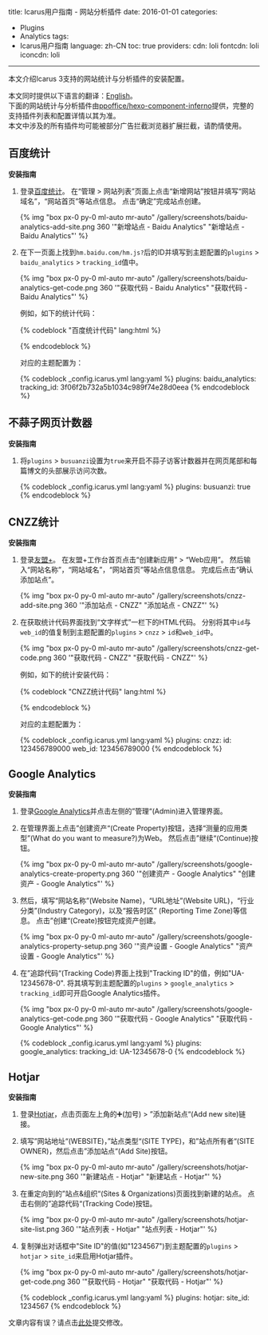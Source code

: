 title: Icarus用户指南 - 网站分析插件
date: 2016-01-01
categories:
- Plugins
- Analytics
tags:
- Icarus用户指南
language: zh-CN
toc: true
providers:
    cdn: loli
    fontcdn: loli
    iconcdn: loli
---

本文介绍Icarus 3支持的网站统计与分析插件的安装配置。

<article class="message message-immersive is-primary">
<div class="message-body">
<i class="fas fa-globe-americas mr-2"></i>本文同时提供以下语言的翻译：<a href="{% post_path en/Web-Analytics-Plugins %}">English</a>。
</div>
</article>

<!-- more -->

<article class="message message-immersive is-primary">
<div class="message-body">
<i class="fas fa-info-circle mr-2"></i>下面的网站统计与分析插件由<a href="https://github.com/ppoffice/hexo-component-inferno">ppoffice/hexo-component-inferno</a>提供，完整的支持插件列表和配置详情以其为准。
</div>
</article>

<article class="message message-immersive is-danger">
<div class="message-body">
<i class="fas fa-exclamation-triangle mr-2"></i>本文中涉及的所有插件均可能被部分广告拦截浏览器扩展拦截，请酌情使用。
</div>
</article>

## 百度统计

**安装指南**

1. 登录[百度统计](https://tongji.baidu.com)。
   在“管理 > 网站列表”页面上点击“新增网站”按钮并填写“网站域名”，“网站首页”等站点信息。
   点击“确定”完成站点创建。

   {% img "box px-0 py-0 ml-auto mr-auto" /gallery/screenshots/baidu-analytics-add-site.png 360 '"新增站点 - Baidu Analytics" "新增站点 - Baidu Analytics"' %}
   <br>

2. 在下一页面上找到`hm.baidu.com/hm.js?`后的ID并填写到主题配置的`plugins` > `baidu_analytics` > 
   `tracking_id`值中。

   {% img "box px-0 py-0 ml-auto mr-auto" /gallery/screenshots/baidu-analytics-get-code.png 360 '"获取代码 - Baidu Analytics" "获取代码 - Baidu Analytics"' %}
   <br>
   
   例如，如下的统计代码：

    {% codeblock "百度统计代码" lang:html %}
    <script>
    var _hmt = _hmt || [];
    (function() {
    var hm = document.createElement("script");
    hm.src = "https://hm.baidu.com/hm.js?3f06f2b732a5b1034c989f74e28d0eea";
    var s = document.getElementsByTagName("script")[0]; 
    s.parentNode.insertBefore(hm, s);
    })();
    </script>
    {% endcodeblock %}

    对应的主题配置为：

    {% codeblock _config.icarus.yml lang:yaml %}
    plugins:
        baidu_analytics:
            tracking_id: 3f06f2b732a5b1034c989f74e28d0eea
    {% endcodeblock %}


## 不蒜子网页计数器

**安装指南**

1. 将`plugins` > `busuanzi`设置为`true`来开启不蒜子访客计数器并在网页尾部和每篇博文的头部展示访问次数。

    {% codeblock _config.icarus.yml lang:yaml %}
    plugins:
        busuanzi: true
    {% endcodeblock %}


## CNZZ统计

**安装指南**

1. 登录[友盟+](https://www.umeng.com/)。
   在友盟+工作台首页点击“创建新应用” > “Web应用”。
   然后输入“网站名称”，“网站域名”，“网站首页”等站点信息信息。
   完成后点击“确认添加站点”。

   {% img "box px-0 py-0 ml-auto mr-auto" /gallery/screenshots/cnzz-add-site.png 360 '"添加站点 - CNZZ" "添加站点 - CNZZ"' %}
   <br>

2. 在获取统计代码界面找到“文字样式”一栏下的HTML代码。
   分别将其中`id`与`web_id`的值复制到主题配置的`plugins` > `cnzz` > `id`和`web_id`中。

   {% img "box px-0 py-0 ml-auto mr-auto" /gallery/screenshots/cnzz-get-code.png 360 '"获取代码 - CNZZ" "获取代码 - CNZZ"' %}
   <br>
   
   例如，如下的统计安装代码：

    {% codeblock "CNZZ统计代码" lang:html %}
    <script type="text/javascript" src="https://s9.cnzz.com/z_stat.php?id=123456789000&web_id=123456789000"></script>
    {% endcodeblock %}

    对应的主题配置为：

    {% codeblock _config.icarus.yml lang:yaml %}
    plugins:
        cnzz:
            id: 123456789000
            web_id: 123456789000
    {% endcodeblock %}


## Google Analytics

**安装指南**

1. 登录[Google Analytics](https://analytics.google.com/)并点击左侧的”管理“(Admin)进入管理界面。

2. 在管理界面上点击”创建资产“(Create Property)按钮，选择“测量的应用类型”(What do you want to measure?)为Web。
   然后点击”继续“(Continue)按钮。

   {% img "box px-0 py-0 ml-auto mr-auto" /gallery/screenshots/google-analytics-create-property.png 360 '"创建资产 - Google Analytics" "创建资产 - Google Analytics"' %}
   <br>

3. 然后，填写“网站名称”(Website Name)，“URL地址”(Website URL)，“行业分类”(Industry Category)，以及“报告时区”
   (Reporting Time Zone)等信息。
   点击”创建“(Create)按钮完成资产创建。

   {% img "box px-0 py-0 ml-auto mr-auto" /gallery/screenshots/google-analytics-property-setup.png 360 '"资产设置 - Google Analytics" "资产设置 - Google Analytics"' %}
   <br>

4. 在”追踪代码“(Tracking Code)界面上找到"Tracking ID"的值，例如"UA-12345678-0".
   将其填写到主题配置的`plugins` > `google_analytics` > `tracking_id`即可开启Google Analytics插件。

   {% img "box px-0 py-0 ml-auto mr-auto" /gallery/screenshots/google-analytics-get-code.png 360 '"获取代码 - Google Analytics" "获取代码 - Google Analytics"' %}
   <br>

    {% codeblock _config.icarus.yml lang:yaml %}
    plugins:
        google_analytics:
            tracking_id: UA-12345678-0
    {% endcodeblock %}


## Hotjar

**安装指南**

1. 登录[Hotjar](https://www.hotjar.com/)，点击页面左上角的➕(加号) > ”添加新站点“(Add new site)链接。

2. 填写”网站地址“(WEBSITE)，”站点类型“(SITE TYPE)，和”站点所有者“(SITE OWNER)，然后点击”添加站点“(Add Site)按钮。

   {% img "box px-0 py-0 ml-auto mr-auto" /gallery/screenshots/hotjar-new-site.png 360 '"新建站点 - Hotjar" "新建站点 - Hotjar"' %}
   <br>

3. 在重定向到的”站点&组织“(Sites & Organizations)页面找到新建的站点。
   点击右侧的”追踪代码“(Tracking Code)按钮。

   {% img "box px-0 py-0 ml-auto mr-auto" /gallery/screenshots/hotjar-site-list.png 360 '"站点列表 - Hotjar" "站点列表 - Hotjar"' %}
   <br>
   
4. 复制弹出对话框中"Site ID"的值(如"1234567")到主题配置的`plugins` > `hotjar` > `site_id`来启用Hotjar插件。

   {% img "box px-0 py-0 ml-auto mr-auto" /gallery/screenshots/hotjar-get-code.png 360 '"获取代码 - Hotjar" "获取代码 - Hotjar"' %}
   <br>

    {% codeblock _config.icarus.yml lang:yaml %}
    plugins:
        hotjar:
            site_id: 1234567
    {% endcodeblock %}


<article class="message message-immersive is-warning">
<div class="message-body">
<i class="fas fa-question-circle mr-2"></i>文章内容有误？请点击<a href="https://github.com/ppoffice/hexo-theme-icarus/edit/site/source/_posts/zh-CN/Web-Analytics-Plugins.md">此处</a>提交修改。
</div>
</article>
